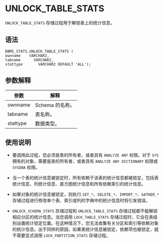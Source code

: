 UNLOCK_TABLE_STATS 
=======================================

`UNLOCK_TABLE_STATS` 存储过程用于解锁表上的统计信息。

语法 
-----------------------

```unknow
DBMS_STATS.UNLOCK_TABLE_STATS (
ownname    VARCHAR2,
tabname      VARCHAR2,
stattype       VARCHAR2 DEFAULT 'ALL');
```



参数解释 
-------------------------



|    参数    |     解释      |
|----------|-------------|
| ownname  | Schema 的名称。 |
| tabname  | 表名称。        |
| stattype | 数据类型。       |



使用说明 
-------------------------

* 要调用此过程，您必须是表的所有者，或者具有 `ANALYZE ANY` 权限。对于 `SYS` 拥有的对象，需要是表的所有者，或者具有 `ANALYZE ANY DICTIONARY` 权限或 `SYSDBA` 权限。

  

* 当一个表的统计信息被锁定时，所有依赖于该表的统计信息都被锁定，包括表统计信息、列统计信息、直方图统计信息和所有依赖索引的统计信息。

  

* 如果对象的统计信息被锁定，则执行 `SET_*`、`DELETE_*`、`IMPORT_*`、`GATHER_*` 存储过程进行修改单个表、索引或列的字典中的统计信息时将引发错误。

  

* `UNLOCK_SCHEMA_STATS` 存储过程和 `UNLOCK_TABLE_STATS` 存储过程都不能解锁相应分区的统计信息。当您调用 `LOCK_TABLE_STATS` 存储过程时，它会在表级别设置统计锁定位置。在这种情况下，您无法收集有关分区和索引等依赖对象的统计信息。出于同样的原因，如果表统计信息被锁定，依赖项也被锁定，就不需要显式调用 `LOCK_PARTITION_STATS` 存储过程。

  



